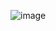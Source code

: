 ![image](https://user-images.githubusercontent.com/43849911/83647015-0a22f600-a5d2-11ea-95c9-56cbda4b3002.png)
